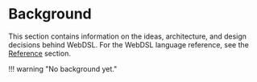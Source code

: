 # Background
This section contains information on the ideas, architecture, and design decisions behind WebDSL. For the WebDSL language reference, see the [Reference](../reference/) section.

!!! warning "No background yet."